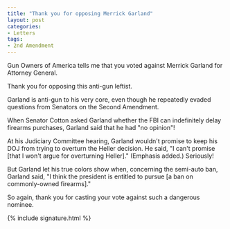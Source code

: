 ```yaml
---
title: "Thank you for opposing Merrick Garland"
layout: post
categories:
- Letters
tags:
- 2nd Amendment
---
```


Gun Owners of America tells me that you voted against Merrick Garland for Attorney General.

Thank you for opposing this anti-gun leftist.

Garland is anti-gun to his very core, even though he repeatedly evaded questions from Senators on the Second Amendment.

When Senator Cotton asked Garland whether the FBI can indefinitely delay firearms purchases, Garland said that he had "no opinion"!

At his Judiciary Committee hearing, Garland wouldn't promise to keep his DOJ from trying to overturn the Heller decision. He said, "I can't promise \[that I won't argue for overturning Heller\]." (Emphasis added.) Seriously!

But Garland let his true colors show when, concerning the semi-auto ban, Garland said, "I think the president is entitled to pursue \[a ban on commonly-owned firearms\]."

So again, thank you for casting your vote against such a dangerous nominee.

{% include signature.html %}
